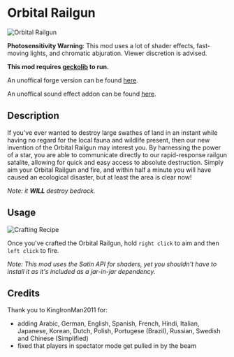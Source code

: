 <!-- markdownlint-disable MD059 -->

# Orbital Railgun

![Orbital Railgun](https://cdn.modrinth.com/data/cached_images/94068020a434a8bdbe5a35ae9449742b0f4274fa_0.webp)

**Photosensitivity Warning**: This mod uses a lot of shader effects, fast-moving lights, and chromatic abjuration. Viewer discretion is advised.

**This mod requires [geckolib](https://modrinth.com/mod/geckolib) to run.**

An unoffical forge version can be found [here](https://www.curseforge.com/minecraft/mc-mods/orbital-railgun-reforged).

An unoffical sound effect addon can be found [here](https://modrinth.com/mod/orbital-railgun-sounds).

## Description

If you've ever wanted to destroy large swathes of land in an instant while having no regard for the local fauna and wildlife present, then our new invention of the Orbital Railgun may interest you. By harnessing the power of a star, you are able to communicate directly to our rapid-response railgun satalite, allowing for quick and easy access to absolute destruction. Simply aim your Orbital Railgun and fire, and within half a minute you will have caused an ecological disaster, but at least the area is clear now!

*Note: it **WILL** destroy bedrock.*

## Usage

![Crafting Recipe](https://cdn.modrinth.com/data/cached_images/591ad1cff565f3726f685eacf8416eda0a18ff3a.png)

Once you've crafted the Orbital Railgun, hold `right click` to aim and then `left click` to fire.

*Note: This mod uses the Satin API for shaders, yet you shouldn't have to install it as it's included as a jar-in-jar dependency.*

## Credits

Thank you to KingIronMan2011 for:
 - adding Arabic, German, English, Spanish, French, Hindi, Italian, Japanese, Korean, Dutch, Polish, Portugese (Brazil), Russian, Swedish and Chinese (Simplified)
 - fixed that players in spectator mode get pulled in by the beam
